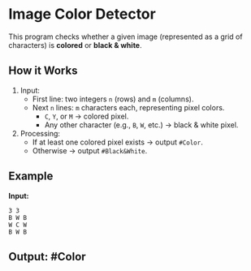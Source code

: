 # Image Color Detector

This program checks whether a given image (represented as a grid of characters) is **colored** or **black & white**.

## How it Works
1. Input:
   - First line: two integers `n` (rows) and `m` (columns).
   - Next `n` lines: `m` characters each, representing pixel colors.
     - `C`, `Y`, or `M` → colored pixel.
     - Any other character (e.g., `B`, `W`, etc.) → black & white pixel.
2. Processing:
   - If at least one colored pixel exists → output `#Color`.
   - Otherwise → output `#Black&White`.

## Example
**Input:**
```
3 3
B W B
W C W
B W B
```

**Output:**
#Color
---
